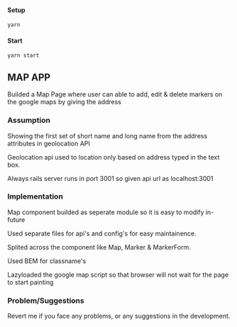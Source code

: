 #### Setup
```yarn```

#### Start
```yarn start```

## MAP APP
Builded a Map Page where user can able to add, edit & delete markers on the google maps by giving the address

### Assumption
Showing the first set of short name and long name from the address attributes in geolocation API

Geolocation api used to location only based on address typed in the text box.

Always rails server runs in port 3001 so given api url as localhost:3001

### Implementation
Map component builded as seperate module so it is easy to modify in-future

Used separate files for api's and config's for easy maintainence.

Splited across the component like Map, Marker & MarkerForm.

Used BEM for classname's

Lazyloaded the google map script so that browser will not wait for the page to start painting

### Problem/Suggestions
Revert me if you face any problems, or any suggestions in the development.



